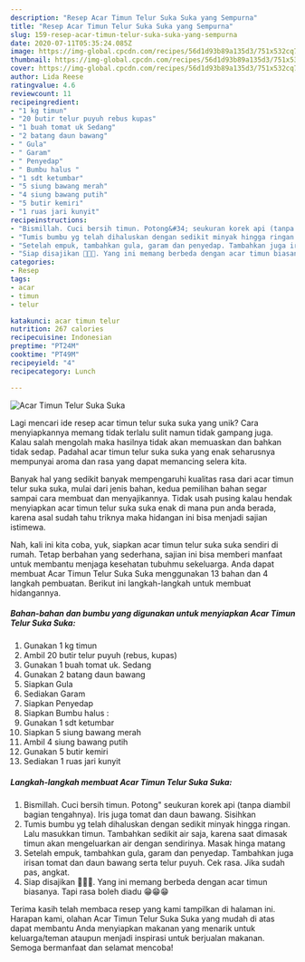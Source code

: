 ```yaml
---
description: "Resep Acar Timun Telur Suka Suka yang Sempurna"
title: "Resep Acar Timun Telur Suka Suka yang Sempurna"
slug: 159-resep-acar-timun-telur-suka-suka-yang-sempurna
date: 2020-07-11T05:35:24.085Z
image: https://img-global.cpcdn.com/recipes/56d1d93b89a135d3/751x532cq70/acar-timun-telur-suka-suka-foto-resep-utama.jpg
thumbnail: https://img-global.cpcdn.com/recipes/56d1d93b89a135d3/751x532cq70/acar-timun-telur-suka-suka-foto-resep-utama.jpg
cover: https://img-global.cpcdn.com/recipes/56d1d93b89a135d3/751x532cq70/acar-timun-telur-suka-suka-foto-resep-utama.jpg
author: Lida Reese
ratingvalue: 4.6
reviewcount: 11
recipeingredient:
- "1 kg timun"
- "20 butir telur puyuh rebus kupas"
- "1 buah tomat uk Sedang"
- "2 batang daun bawang"
- " Gula"
- " Garam"
- " Penyedap"
- " Bumbu halus "
- "1 sdt ketumbar"
- "5 siung bawang merah"
- "4 siung bawang putih"
- "5 butir kemiri"
- "1 ruas jari kunyit"
recipeinstructions:
- "Bismillah. Cuci bersih timun. Potong&#34; seukuran korek api (tanpa diambil bagian tengahnya). Iris juga tomat dan daun bawang. Sisihkan"
- "Tumis bumbu yg telah dihaluskan dengan sedikit minyak hingga ringan. Lalu masukkan timun. Tambahkan sedikit air saja, karena saat dimasak timun akan mengeluarkan air dengan sendirinya. Masak hinga matang"
- "Setelah empuk, tambahkan gula, garam dan penyedap. Tambahkan juga irisan tomat dan daun bawang serta telur puyuh. Cek rasa. Jika sudah pas, angkat."
- "Siap disajikan 🤗🤗🤗. Yang ini memang berbeda dengan acar timun biasanya. Tapi rasa boleh diadu 😁😁😁"
categories:
- Resep
tags:
- acar
- timun
- telur

katakunci: acar timun telur 
nutrition: 267 calories
recipecuisine: Indonesian
preptime: "PT24M"
cooktime: "PT49M"
recipeyield: "4"
recipecategory: Lunch

---
```



![Acar Timun Telur Suka Suka](https://img-global.cpcdn.com/recipes/56d1d93b89a135d3/751x532cq70/acar-timun-telur-suka-suka-foto-resep-utama.jpg)

Lagi mencari ide resep acar timun telur suka suka yang unik? Cara menyiapkannya memang tidak terlalu sulit namun tidak gampang juga. Kalau salah mengolah maka hasilnya tidak akan memuaskan dan bahkan tidak sedap. Padahal acar timun telur suka suka yang enak seharusnya mempunyai aroma dan rasa yang dapat memancing selera kita.



Banyak hal yang sedikit banyak mempengaruhi kualitas rasa dari acar timun telur suka suka, mulai dari jenis bahan, kedua pemilihan bahan segar sampai cara membuat dan menyajikannya. Tidak usah pusing kalau hendak menyiapkan acar timun telur suka suka enak di mana pun anda berada, karena asal sudah tahu triknya maka hidangan ini bisa menjadi sajian istimewa.


Nah, kali ini kita coba, yuk, siapkan acar timun telur suka suka sendiri di rumah. Tetap berbahan yang sederhana, sajian ini bisa memberi manfaat untuk membantu menjaga kesehatan tubuhmu sekeluarga. Anda dapat membuat Acar Timun Telur Suka Suka menggunakan 13 bahan dan 4 langkah pembuatan. Berikut ini langkah-langkah untuk membuat hidangannya.

<!--inarticleads1-->

##### Bahan-bahan dan bumbu yang digunakan untuk menyiapkan Acar Timun Telur Suka Suka:

1. Gunakan 1 kg timun
1. Ambil 20 butir telur puyuh (rebus, kupas)
1. Gunakan 1 buah tomat uk. Sedang
1. Gunakan 2 batang daun bawang
1. Siapkan  Gula
1. Sediakan  Garam
1. Siapkan  Penyedap
1. Siapkan  Bumbu halus :
1. Gunakan 1 sdt ketumbar
1. Siapkan 5 siung bawang merah
1. Ambil 4 siung bawang putih
1. Gunakan 5 butir kemiri
1. Sediakan 1 ruas jari kunyit




<!--inarticleads2-->

##### Langkah-langkah membuat Acar Timun Telur Suka Suka:

1. Bismillah. Cuci bersih timun. Potong&#34; seukuran korek api (tanpa diambil bagian tengahnya). Iris juga tomat dan daun bawang. Sisihkan
1. Tumis bumbu yg telah dihaluskan dengan sedikit minyak hingga ringan. Lalu masukkan timun. Tambahkan sedikit air saja, karena saat dimasak timun akan mengeluarkan air dengan sendirinya. Masak hinga matang
1. Setelah empuk, tambahkan gula, garam dan penyedap. Tambahkan juga irisan tomat dan daun bawang serta telur puyuh. Cek rasa. Jika sudah pas, angkat.
1. Siap disajikan 🤗🤗🤗. Yang ini memang berbeda dengan acar timun biasanya. Tapi rasa boleh diadu 😁😁😁




Terima kasih telah membaca resep yang kami tampilkan di halaman ini. Harapan kami, olahan Acar Timun Telur Suka Suka yang mudah di atas dapat membantu Anda menyiapkan makanan yang menarik untuk keluarga/teman ataupun menjadi inspirasi untuk berjualan makanan. Semoga bermanfaat dan selamat mencoba!
